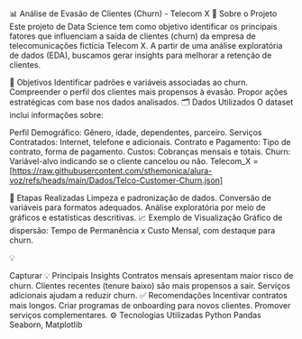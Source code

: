 
📊 Análise de Evasão de Clientes (Churn) - Telecom X
📌 Sobre o Projeto
Este projeto de Data Science tem como objetivo identificar os principais fatores que influenciam a saída de clientes (churn) da empresa de telecomunicações fictícia Telecom X. A partir de uma análise exploratória de dados (EDA), buscamos gerar insights para melhorar a retenção de clientes.

🎯 Objetivos
Identificar padrões e variáveis associadas ao churn.
Compreender o perfil dos clientes mais propensos à evasão.
Propor ações estratégicas com base nos dados analisados.
🗂 Dados Utilizados
O dataset inclui informações sobre:

Perfil Demográfico: Gênero, idade, dependentes, parceiro.
Serviços Contratados: Internet, telefone e adicionais.
Contrato e Pagamento: Tipo de contrato, forma de pagamento.
Custos: Cobranças mensais e totais.
Churn: Variável-alvo indicando se o cliente cancelou ou não.
Telecom_X = [https://raw.githubusercontent.com/sthemonica/alura-voz/refs/heads/main/Dados/Telco-Customer-Churn.json]

🧹 Etapas Realizadas
Limpeza e padronização de dados.
Conversão de variáveis para formatos adequados.
Análise exploratória por meio de gráficos e estatísticas descritivas.
📈 Exemplo de Visualização
Gráfico de dispersão: Tempo de Permanência x Custo Mensal, com destaque para churn.

💡

Capturar
💡 Principais Insights
Contratos mensais apresentam maior risco de churn.
Clientes recentes (tenure baixo) são mais propensos a sair.
Serviços adicionais ajudam a reduzir churn.
✅ Recomendações
Incentivar contratos mais longos.
Criar programas de onboarding para novos clientes.
Promover serviços complementares.
⚙️ Tecnologias Utilizadas
Python
Pandas
Seaborn, Matplotlib


